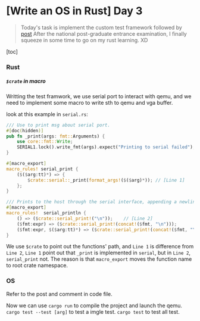 # [Write an OS in Rust] Day 3

> Today's task is implement the custom test framework followed by [post](https://os.phil-opp.com/testing/)
> After the national post-graduate entrance examination, I finally squeeze in some time to go on my rust learning. XD

[toc]

### Rust

##### `$crate` in macro

Writting the test framwork, we use serial port to interact with qemu, and we need to implement some macro to write sth to qemu and vga buffer.

look at this example in `serial.rs`:
```rust
/// Use to print msg about serial port.
#[doc(hidden)]
pub fn _print(args: fmt::Arguments) {
    use core::fmt::Write;
    SERIAL1.lock().write_fmt(args).expect("Printing to serial failed");
}

#[macro_export]
macro_rules! serial_print {
    ($($arg:tt)*) => {
        $crate::serial::_print(format_args!($($arg)*)); // [Line 1]
    };
}

/// Prints to the host through the serial interface, appending a newline.
#[macro_export]
macro_rules!  serial_println {
    () => ($crate::serial_print!("\n"));    // [Line 2]
    ($fmt:expr) => ($crate::serial_print!(concat!($fmt, "\n")));
    ($fmt:expr, $($arg:tt)*) => ($crate::serial_print!(concat!($fmt, "\n"), $($arg)*));
}
```
We use `$crate` to point out the functions' path, and `Line 1` is difference from `Line 2`, `Line 1` point out that `_print` is implemented in `serial`, but in `Line 2`, `serial_print` not. The reason is that `macro_export` moves the function name to root crate namespace.

### OS

Refer to the post and comment in code file.

Now we can use `cargo run` to compile the project and launch the qemu.
`cargo test --test [arg]` to test a imgle test.
`cargo test` to test all test.